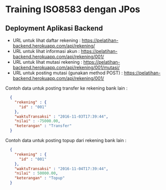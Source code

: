 # Training ISO8583 dengan JPos

## Deployment Aplikasi Backend

* URL untuk lihat daftar rekening : https://pelatihan-backend.herokuapp.com/api/rekening/
* URL untuk lihat informasi akun : https://pelatihan-backend.herokuapp.com/api/rekening/001/
* URL untuk lihat mutasi rekening : https://pelatihan-backend.herokuapp.com/api/rekening/001/mutasi/
* URL untuk posting mutasi (gunakan method POST) : https://pelatihan-backend.herokuapp.com/api/rekening/001/

Contoh data untuk posting transfer ke rekening bank lain :

```json
  {
    "rekening" : {
      "id" : "001"
    },
    "waktuTransaksi" : "2016-11-03T17:39:44",
    "nilai" : -75000.00,
    "keterangan" : "Transfer"
  } 
```

Contoh data untuk posting topup dari rekening bank lain :


```json
  {
    "rekening" : {
      "id" : "001"
    },
    "waktuTransaksi" : "2016-11-04T17:39:44",
    "nilai" : 50000.00,
    "keterangan" : "Topup"
  } 
```

